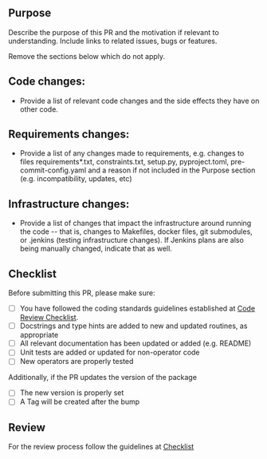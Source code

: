 
## Purpose

Describe the purpose of this PR and the motivation if relevant to understanding. Include links to related issues, bugs or features.

Remove the sections below which do not apply.

## Code changes:

- Provide a list of relevant code changes and the side effects they have on other code.

## Requirements changes:

- Provide a list of any changes made to requirements, e.g. changes to files requirements*.txt, constraints.txt, setup.py, pyproject.toml, pre-commit-config.yaml and a reason if not included in the Purpose section (e.g. incompatibility, updates, etc)

## Infrastructure changes:

- Provide a list of changes that impact the infrastructure around running the code -- that is, changes to Makefiles, docker files, git submodules, or .jenkins (testing infrastructure changes). If Jenkins plans are also being manually changed, indicate that as well.

## Checklist
Before submitting this PR, please make sure:

- [ ] You have followed the coding standards guidelines established at [Code Review Checklist](https://meteoswiss.atlassian.net/wiki/spaces/UA/pages/20157433/Factory).
- [ ] Docstrings and type hints are added to new and updated routines, as appropriate
- [ ] All relevant documentation has been updated or added (e.g. README)
- [ ] Unit tests are added or updated for non-operator code
- [ ] New operators are properly tested

Additionally, if the PR updates the version of the package

- [ ] The new version is properly set
- [ ] A Tag will be created after the bump

## Review
For the review process follow the guidelines at [Checklist](https://meteoswiss.atlassian.net/wiki/spaces/UA/pages/20156488/Code+Review)
